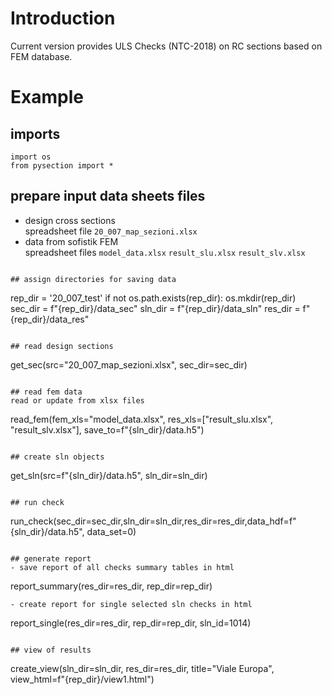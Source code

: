 # Introduction
Current version provides ULS Checks (NTC-2018) on RC sections based on FEM database.

# Example
## imports
```
import os
from pysection import *
```
## prepare input data sheets files
- design cross sections   
spreadsheet file 
`20_007_map_sezioni.xlsx`
- data from sofistik FEM   
spreadsheet files 
`model_data.xlsx`
`result_slu.xlsx`
`result_slv.xlsx`
```

## assign directories for saving data
```
rep_dir = '20_007_test'
if not os.path.exists(rep_dir):
    os.mkdir(rep_dir)
sec_dir = f"{rep_dir}/data_sec"
sln_dir = f"{rep_dir}/data_sln"
res_dir = f"{rep_dir}/data_res"
```

## read design sections
```
get_sec(src="20_007_map_sezioni.xlsx", sec_dir=sec_dir)
```

## read fem data
read or update from xlsx files
```
read_fem(fem_xls="model_data.xlsx", res_xls=["result_slu.xlsx", "result_slv.xlsx"], save_to=f"{sln_dir}/data.h5") 
```

## create sln objects
```
get_sln(src=f"{sln_dir}/data.h5", sln_dir=sln_dir)
```

## run check
```
run_check(sec_dir=sec_dir,sln_dir=sln_dir,res_dir=res_dir,data_hdf=f"{sln_dir}/data.h5", data_set=0)
```

## generate report
- save report of all checks summary tables in html
```
report_summary(res_dir=res_dir, rep_dir=rep_dir)
```
- create report for single selected sln checks in html
```
report_single(res_dir=res_dir, rep_dir=rep_dir, sln_id=1014)
```

## view of results
```
create_view(sln_dir=sln_dir, res_dir=res_dir, title="Viale Europa", view_html=f"{rep_dir}/view1.html")
```

